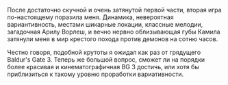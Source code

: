 После достаточно скучной и очень затянутой первой части, вторая игра по-настоящему поразила меня.
Динамика, невероятная вариантивность, местами шикарные локации, классные мелодии, загадочная Арилу Ворлеш, и вечно нервно облизывающая губы Камила затянули меня в мир крестого похода против демонов на сотню часов.

Честно говоря, подобной крутоты я ожидал как раз от грядущего Baldur's Gate 3. Теперь же большой вопрос, сможет ли на порядки более красивая и кинематографичная BG 3 достичь, или хотя бы приблизиться к такому уровню проработки вариативности.